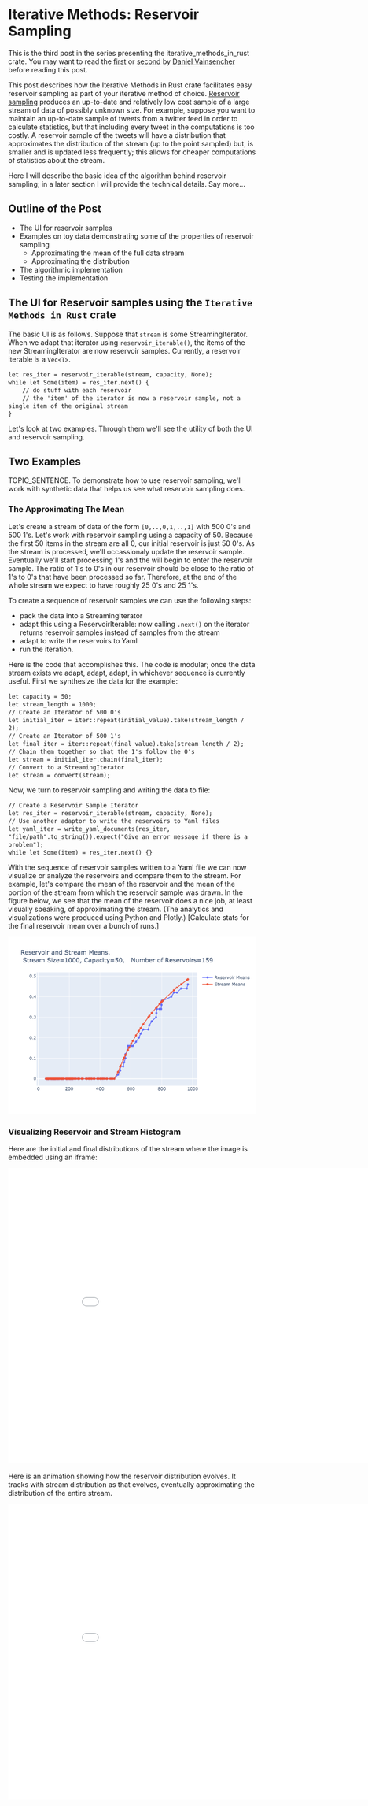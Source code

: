 <!--Aim for ~1500 words including code fragments.-->

<!-- Redo the example with the means so that only the means are written to yaml. currently the whole point of using reservoir sampling is not demonstrated. Only exporting the means will be a little better. Ideally, the means would be sent to a Dash/Plotly webapp that live updates as the code runs-->
# Iterative Methods: Reservoir Sampling

This is the third post in the series presenting the iterative_methods_in_rust crate. You may want to read the [first](http://daniel-vainsencher.github.io/book/iterative_methods_part_1.html) or [second](http://daniel-vainsencher.github.io/book/iterative_methods_part_2.html) by [Daniel Vainsencher](https://github.com/daniel-vainsencher) before reading this post.

This post describes how the Iterative Methods in Rust crate facilitates easy reservoir sampling as part of your iterative method of choice. [Reservoir sampling](https://en.wikipedia.org/wiki/Reservoir_sampling) produces an up-to-date and relatively low cost sample of a large stream of data of possibly unknown size. For example, suppose you want to maintain an up-to-date sample of tweets from a twitter feed in order to calculate statistics, but that including every tweet in the computations is too costly. A reservoir sample of the tweets will have a distribution that approximates the distribution of the stream (up to the point sampled) but, is smaller and is updated less frequently; this allows for cheaper computations of statistics about the stream.

Here I will describe the basic idea of the algorithm behind reservoir sampling; in a later section I will provide the technical details. Say more...

## Outline of the Post
- The UI for reservoir samples
- Examples on toy data demonstrating some of the properties of reservoir sampling
	- Approximating the mean of the full data stream
	- Approximating the distribution
- The algorithmic implementation
- Testing the implementation 

## The UI for Reservoir samples using the `Iterative Methods in Rust` crate 

The basic UI is as follows. Suppose that `stream` is some StreamingIterator. When we adapt that iterator using `reservoir_iterable()`, the items of the new StreamingIterator are now reservoir samples. Currently, a reservoir iterable is a `Vec<T>`.

```rust, ignore
let res_iter = reservoir_iterable(stream, capacity, None);
while let Some(item) = res_iter.next() {
	// do stuff with each reservoir
	// the 'item' of the iterator is now a reservoir sample, not a single item of the original stream
}
```
Let's look at two examples. Through them we'll see the utility of both the UI and reservoir sampling.


## Two Examples

TOPIC_SENTENCE. To demonstrate how to use reservoir sampling, we'll work with synthetic data that helps us see what reservoir sampling does.  

### The Approximating The Mean

Let's create a stream of data of the form `[0,..,0,1,..,1]` with 500 0's and 500 1's. Let's work with reservoir sampling using a capacity of 50. Because the first 50 items in the stream are all 0, our initial reservoir is just 50 0's. As the stream is processed, we'll occassionaly update the reservoir sample. Eventually we'll start processing 1's and the will begin to enter the reservoir sample. The ratio of 1's to 0's in our reservoir should be close to the ratio of 1's to 0's that have been processed so far. Therefore, at the end of the whole stream we expect to have roughly 25 0's and 25 1's.

To create a sequence of reservoir samples we can use the following steps:
- pack the data into a StreamingIterator
- adapt this using a ReservoirIterable: now calling `.next()` on the iterator returns reservoir samples instead of samples from the stream
- adapt to write the reservoirs to Yaml
- run the iteration. 

Here is the code that accomplishes this. The code is modular; once the data stream exists we adapt, adapt, adapt, in whichever sequence is currently useful. First we synthesize the data for the example:
```rust, ignore
let capacity = 50;
let stream_length = 1000;
// Create an Iterator of 500 0's
let initial_iter = iter::repeat(initial_value).take(stream_length / 2);
// Create an Iterator of 500 1's
let final_iter = iter::repeat(final_value).take(stream_length / 2);
// Chain them together so that the 1's follow the 0's
let stream = initial_iter.chain(final_iter);
// Convert to a StreamingIterator
let stream = convert(stream);
```
Now, we turn to reservoir sampling and writing the data to file: 
```rust, ignore
// Create a Reservoir Sample Iterator
let res_iter = reservoir_iterable(stream, capacity, None);
// Use another adaptor to write the reservoirs to Yaml files
let yaml_iter = write_yaml_documents(res_iter, "file/path".to_string()).expect("Give an error message if there is a problem");
while let Some(item) = res_iter.next() {}
```

With the sequence of reservoir samples written to a Yaml file we can now visualize or analyze the reservoirs and compare them to the stream. For example, let's compare the mean of the reservoir and the mean of the portion of the stream from which the reservoir sample was drawn. In the figure below, we see that the mean of the reservoir does a nice job, at least visually speaking, of approximating the stream. (The analytics and visualizations were produced using Python and Plotly.) [Calculate stats for the final reservoir mean over a bunch of runs.]


![The mean of the reservoir tracks the mean of the stream in the following figure.](reservoir_and_stream_means.png "Reservoir and Stream Means")


### Visualizing Reservoir and Stream Histogram


Here are the initial and final distributions of the stream where the image is embedded using an iframe:

<iframe id=iframe_embed allowtransparency="true" style="border:none; background-color: #000000;" src="reservoir_histograms_initial_final.html" height="600" width="900" title="Initial and Final Stream Distributions"> </iframe>

Here is an animation showing how the reservoir distribution evolves. It tracks with stream distribution as that evolves, eventually approximating the distribution of the entire stream.

<iframe id=iframe_embed style="border:none;" src="reservoir_histogram_animation.html" height="600" width="900" title="Reservoir Distribution Approximate Stream Distribution"> </iframe>


<!-- 

Here is some code I typed into the md file:
```rust, ignore
let iter = reservoir_iterator(iter);
let iter = enumerate(iter);
```

Here is some code referenced from a file:
```rust, ignore
{{#include res_sampling_example.rs:28:30}}
```

New content appears when pushed to origin?

With mathjax we can format inline equations \\( p = \frac{log m}{log n}\\) and block equations  \\[ p = \frac{log m}{log n}\\] -->